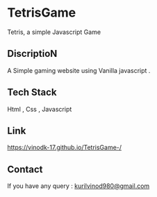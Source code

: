 # TetrisGame
Tetris, a simple Javascript Game
## DiscriptioN
A Simple gaming website using Vanilla javascript .
## Tech Stack 
Html , Css , Javascript
## Link 
https://vinodk-17.github.io/TetrisGame-/

## Contact 

If you have any query : kurilvinod980@gmail.com
